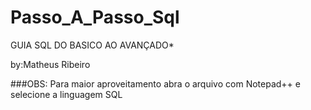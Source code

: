 # Passo_A_Passo_Sql
GUIA SQL DO BASICO AO AVANÇADO* 

by:Matheus Ribeiro

###OBS: Para maior aproveitamento abra o arquivo com Notepad++ e selecione a linguagem SQL
